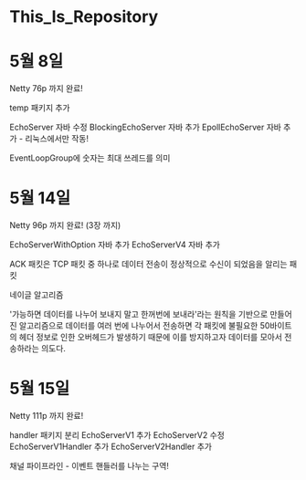 # This_Is_Repository

# 5월 8일

Netty 76p 까지 완료!

temp 패키지 추가

EchoServer 자바 수정
BlockingEchoServer 자바 추가
EpollEchoServer 자바 추가 - 리눅스에서만 작동!

EventLoopGroup에 숫자는 최대 쓰레드를 의미

# 5월 14일

Netty 96p 까지 완료! (3장 까지)

EchoServerWithOption 자바 추가
EchoServerV4 자바 추가

ACK 패킷은 TCP 패킷 중 하나로 데이터 전송이 정상적으로 수신이 되었음을 알리는 패킷

네이글 알고리즘

'가능하면 데이터를 나누어 보내지 말고 한꺼번에 보내라'라는 원칙을 기반으로
만들어진 알고리즘으로 데이터를 여러 번에 나누어서 전송하면 각 패킷에 불필요한
50바이트의 헤더 정보로 인한 오버헤드가 발생하기 때문에 이를 방지하고자
데이터를 모아서 전송하라는 의도다.

# 5월 15일

Netty 111p 까지 완료!

handler 패키지 분리
EchoServerV1 추가
EchoServerV2 수정
EchoServerV1Handler 추가
EchoServerV2Handler 추가

채널 파이프라인 - 이벤트 핸들러를 나누는 구역!
